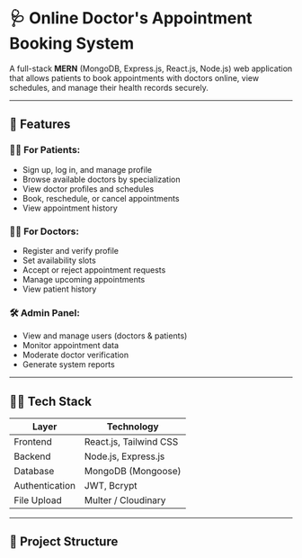 # 🩺 Online Doctor's Appointment Booking System

A full-stack **MERN** (MongoDB, Express.js, React.js, Node.js) web application that allows patients to book appointments with doctors online, view schedules, and manage their health records securely.

---

## 📌 Features

### 👩‍⚕️ For Patients:
- Sign up, log in, and manage profile
- Browse available doctors by specialization
- View doctor profiles and schedules
- Book, reschedule, or cancel appointments
- View appointment history

### 🧑‍⚕️ For Doctors:
- Register and verify profile
- Set availability slots
- Accept or reject appointment requests
- Manage upcoming appointments
- View patient history

### 🛠️ Admin Panel:
- View and manage users (doctors & patients)
- Monitor appointment data
- Moderate doctor verification
- Generate system reports

---

## 🧑‍💻 Tech Stack

| Layer        | Technology        |
| ------------ | ----------------- |
| Frontend     | React.js, Tailwind CSS |
| Backend      | Node.js, Express.js |
| Database     | MongoDB (Mongoose) |
| Authentication | JWT, Bcrypt |
| File Upload  | Multer / Cloudinary |


---

## 📁 Project Structure

